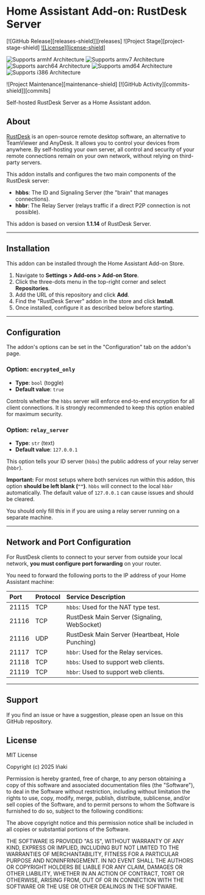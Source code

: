 # Home Assistant Add-on: RustDesk Server
[![GitHub Release][releases-shield]][releases]
![Project Stage][project-stage-shield]
[![License][license-shield]](LICENSE.md)

![Supports armhf Architecture][armhf-shield]
![Supports armv7 Architecture][armv7-shield]
![Supports aarch64 Architecture][aarch64-shield]
![Supports amd64 Architecture][amd64-shield]
![Supports i386 Architecture][i386-shield]

![Project Maintenance][maintenance-shield]
[![GitHub Activity][commits-shield]][commits]

Self-hosted RustDesk Server as a Home Assistant addon.

## About

[RustDesk](https://rustdesk.com/) is an open-source remote desktop software, an alternative to TeamViewer and AnyDesk. It allows you to control your devices from anywhere. By self-hosting your own server, all control and security of your remote connections remain on your own network, without relying on third-party servers.

This addon installs and configures the two main components of the RustDesk server:
* **hbbs**: The ID and Signaling Server (the "brain" that manages connections).
* **hbbr**: The Relay Server (relays traffic if a direct P2P connection is not possible).

This addon is based on version **1.1.14** of RustDesk Server.

---

## Installation

This addon can be installed through the Home Assistant Add-on Store.

1.  Navigate to **Settings > Add-ons > Add-on Store**.
2.  Click the three-dots menu in the top-right corner and select **Repositories**.
3.  Add the URL of this repository and click **Add**.
4.  Find the "RustDesk Server" addon in the store and click **Install**.
5.  Once installed, configure it as described below before starting.

---

## Configuration

The addon's options can be set in the "Configuration" tab on the addon's page.

### Option: `encrypted_only`

-   **Type**: `bool` (toggle)
-   **Default value**: `true`

Controls whether the `hbbs` server will enforce end-to-end encryption for all client connections. It is strongly recommended to keep this option enabled for maximum security.

### Option: `relay_server`

-   **Type**: `str` (text)
-   **Default value**: `127.0.0.1`

This option tells your ID server (`hbbs`) the public address of your relay server (`hbbr`).

**Important:** For most setups where both services run within this addon, this option **should be left blank (`""`)**. `hbbs` will connect to the local `hbbr` automatically. The default value of `127.0.0.1` can cause issues and should be cleared.

You should only fill this in if you are using a relay server running on a separate machine.

---

## Network and Port Configuration

For RustDesk clients to connect to your server from outside your local network, **you must configure port forwarding** on your router.

You need to forward the following ports to the IP address of your Home Assistant machine:

| Port  | Protocol  | Service Description                                    |
| :---- | :-------- | :----------------------------------------------------- |
| 21115 | TCP       | `hbbs`: Used for the NAT type test.                    |
| 21116 | TCP       | RustDesk Main Server (Signaling, WebSocket)            |
| 21116 | UDP       | RustDesk Main Server (Heartbeat, Hole Punching)        |
| 21117 | TCP       | `hbbr`: Used for the Relay services.                   |
| 21118 | TCP       | `hbbs`: Used to support web clients.                   |
| 21119 | TCP       | `hbbr`: Used to support web clients.                   |

---

## Support

If you find an issue or have a suggestion, please open an Issue on this GitHub repository.

## License

MIT License

Copyright (c) 2025 Iñaki

Permission is hereby granted, free of charge, to any person obtaining a copy
of this software and associated documentation files (the "Software"), to deal
in the Software without restriction, including without limitation the rights
to use, copy, modify, merge, publish, distribute, sublicense, and/or sell
copies of the Software, and to permit persons to whom the Software is
furnished to do so, subject to the following conditions:

The above copyright notice and this permission notice shall be included in all
copies or substantial portions of the Software.

THE SOFTWARE IS PROVIDED "AS IS", WITHOUT WARRANTY OF ANY KIND, EXPRESS OR
IMPLIED, INCLUDING BUT NOT LIMITED TO THE WARRANTIES OF MERCHANTABILITY,
FITNESS FOR A PARTICULAR PURPOSE AND NONINFRINGEMENT. IN NO EVENT SHALL THE
AUTHORS OR COPYRIGHT HOLDERS BE LIABLE FOR ANY CLAIM, DAMAGES OR OTHER
LIABILITY, WHETHER IN AN ACTION OF CONTRACT, TORT OR OTHERWISE, ARISING FROM,
OUT OF OR IN CONNECTION WITH THE SOFTWARE OR THE USE OR OTHER DEALINGS IN THE
SOFTWARE.

[aarch64-shield]: https://img.shields.io/badge/aarch64-yes-green.svg
[amd64-shield]: https://img.shields.io/badge/amd64-yes-green.svg
[armhf-shield]: https://img.shields.io/badge/armhf-yes-green.svg
[armv7-shield]: https://img.shields.io/badge/armv7-yes-green.svg
[i386-shield]: https://img.shields.io/badge/i386-yes-green.svg